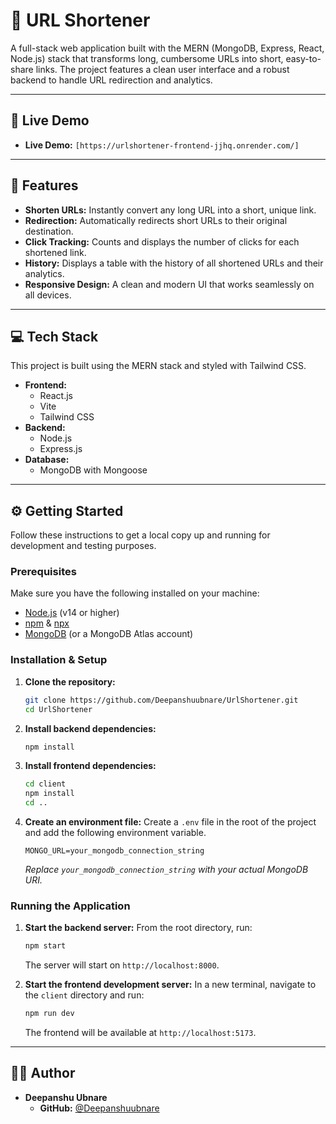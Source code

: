 # 🔗 URL Shortener 

A full-stack web application built with the MERN (MongoDB, Express, React, Node.js) stack that transforms long, cumbersome URLs into short, easy-to-share links. The project features a clean user interface and a robust backend to handle URL redirection and analytics.

---

## 📸 Live Demo 

* **Live Demo:** `[https://urlshortener-frontend-jjhq.onrender.com/]`

---

## 🚀 Features

* **Shorten URLs:** Instantly convert any long URL into a short, unique link.
* **Redirection:** Automatically redirects short URLs to their original destination.
* **Click Tracking:** Counts and displays the number of clicks for each shortened link.
* **History:** Displays a table with the history of all shortened URLs and their analytics.
* **Responsive Design:** A clean and modern UI that works seamlessly on all devices.

---

## 💻 Tech Stack

This project is built using the MERN stack and styled with Tailwind CSS.

* **Frontend:**
    * React.js
    * Vite
    * Tailwind CSS
* **Backend:**
    * Node.js
    * Express.js
* **Database:**
    * MongoDB with Mongoose

---

## ⚙️ Getting Started

Follow these instructions to get a local copy up and running for development and testing purposes.

### Prerequisites

Make sure you have the following installed on your machine:

* [Node.js](https://nodejs.org/en/) (v14 or higher)
* [npm](https://www.npmjs.com/) & [npx](https://www.npmjs.com/package/npx)
* [MongoDB](https://www.mongodb.com/try/download/community) (or a MongoDB Atlas account)

### Installation & Setup

1.  **Clone the repository:**
    ```sh
    git clone https://github.com/Deepanshuubnare/UrlShortener.git
    cd UrlShortener
    ```

2.  **Install backend dependencies:**
    ```sh
    npm install
    ```

3.  **Install frontend dependencies:**
    ```sh
    cd client
    npm install
    cd ..
    ```

4.  **Create an environment file:**
    Create a `.env` file in the root of the project and add the following environment variable.

    ```env
    MONGO_URL=your_mongodb_connection_string
    ```
    *Replace `your_mongodb_connection_string` with your actual MongoDB URI.*

### Running the Application

1.  **Start the backend server:**
    From the root directory, run:
    ```sh
    npm start
    ```
    The server will start on `http://localhost:8000`.

2.  **Start the frontend development server:**
    In a new terminal, navigate to the `client` directory and run:
    ```sh
    npm run dev
    ```
    The frontend will be available at `http://localhost:5173`.

---

## 🧑‍💻 Author

* **Deepanshu Ubnare**
    * **GitHub:** [@Deepanshuubnare](https://github.com/Deepanshuubnare)
